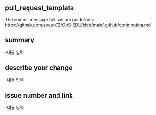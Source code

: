 pull_request_template
-----------------
The commit message follows our guidelines: https://github.com/soeun72/OpS-EDU/blob/main/.github/contributing.md

## summary
-내용 입력
## describe your change
-내용 입력
## issue number and link
-내용 입력

